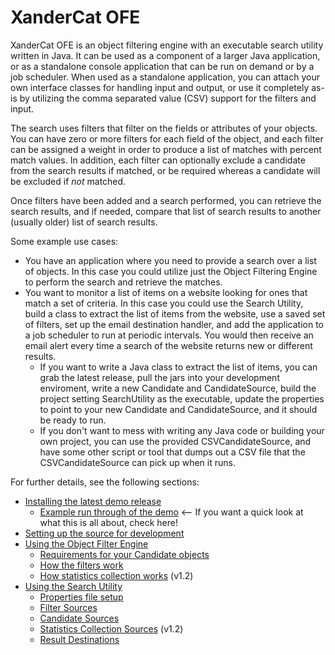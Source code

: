 # XanderCat OFE

XanderCat OFE is an object filtering engine with an executable search utility written in Java.  It can be used as a component of a larger Java application, or as a standalone console application that can be run on demand or by a job scheduler.  When used as a standalone application, you can attach your own interface classes for handling input and output, or use it completely as-is by utilizing the comma separated value (CSV) support for the filters and input.

The search uses filters that filter on the fields or attributes of your objects.  You can have zero or more filters for each field of the object, and each filter can be assigned a weight in order to produce a list of matches with percent match values.  In addition, each filter can optionally exclude a candidate from the search results if matched, or be required whereas a candidate will be excluded if _not_ matched.  

Once filters have been added and a search performed, you can retrieve the search results, and if needed, compare that list of search results to another (usually older) list of search results.

Some example use cases:
* You have an application where you need to provide a search over a list of objects.  In this case you could utilize just the Object Filtering Engine to perform the search and retrieve the matches.
* You want to monitor a list of items on a website looking for ones that match a set of criteria.  In this case you could use the Search Utility, build a class to extract the list of items from the website, use a saved set of filters, set up the email destination handler, and add the application to a job scheduler to run at periodic intervals.  You would then receive an email alert every time a search of the website returns new or different results.
	* If you want to write a Java class to extract the list of items, you can grab the latest release, pull the jars into your development enviroment, write a new Candidate and CandidateSource, build the project setting SearchUtility as the executable, update the properties to point to your new Candidate and CandidateSource, and it should be ready to run.
	* If you don't want to mess with writing any Java code or building your own project, you can use the provided CSVCandidateSource, and have some other script or tool that dumps out a CSV file that the CSVCandidateSource can pick up when it runs.

For further details, see the following sections:
* [Installing the latest demo release](Installing%20the%20latest%20demo%20release.md)
	* [Example run through of the demo](Example%20run%20through%20of%20the%20demo.md) <-- If you want a quick look at what this is all about, check here!
* [Setting up the source for development](Setting%20up%20the%20source%20for%20development.md)
* [Using the Object Filter Engine](Using%20the%20Object%20Filter%20Engine.md)
	* [Requirements for your Candidate objects](Requirements%20for%20your%20Candidate%20objects.md)
	* [How the filters work](How%20the%20filters%20work.md)
	* [How statistics collection works](How%20statistics%20collection%20works.md) (v1.2)
* [Using the Search Utility](Using%20the%20Search%20Utility.md)
	* [Properties file setup](Properties%20file%20setup.md)
	* [Filter Sources](Filter-Sources.md)
	* [Candidate Sources](Candidate-Sources.md)
	* [Statistics Collection Sources](Statistics%20Collection%20Sources.md) (v1.2)
	* [Result Destinations](Result-Destinations.md)

